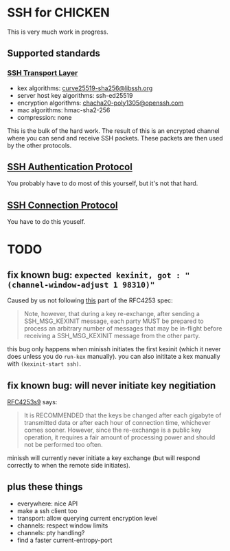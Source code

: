 
# SSH for CHICKEN 

This is very much work in progress.

## Supported standards

### [SSH Transport Layer](https://tools.ietf.org/html/rfc4253)

- kex algorithms:                  curve25519-sha256@libssh.org
- server host key algorithms:      ssh-ed25519
- encryption algorithms:           chacha20-poly1305@openssh.com
- mac algorithms:                  hmac-sha2-256
- compression:                     none

This is the bulk of the hard work. The result of this is an encrypted
channel where you can send and receive SSH packets. These packets are
then used by the other protocols.

## [SSH Authentication Protocol](https://tools.ietf.org/html/rfc4252)

You probably have to do most of this yourself, but it's not that hard.

## [SSH Connection Protocol](https://tools.ietf.org/html/rfc4254)

You have to do this youself.


# TODO

## fix known bug: `expected kexinit, got : "(channel-window-adjust 1 98310)"`

Caused by us not following
[this](https://tools.ietf.org/html/rfc4253#section-7.1) part of the
RFC4253 spec:

> Note, however, that during a key re-exchange, after sending a
> SSH_MSG_KEXINIT message, each party MUST be prepared to process an
> arbitrary number of messages that may be in-flight before receiving
> a SSH_MSG_KEXINIT message from the other party.

this bug only happens when minissh initiates the first kexinit (which
it never does unless you do `run-kex` manually). you can also
inititate a kex manually with `(kexinit-start ssh)`.

## fix known bug: will never initiate key negitiation

[RFC4253s9](https://tools.ietf.org/html/rfc4253#section-9) says:

> It is RECOMMENDED that the keys be changed after each gigabyte of
> transmitted data or after each hour of connection time, whichever
> comes sooner.  However, since the re-exchange is a public key
> operation, it requires a fair amount of processing power and should
> not be performed too often.

minissh will currently never initiate a key exchange (but will respond
correctly to when the remote side initiates).

## plus these things

- everywhere: nice API
- make a ssh client too
- transport: allow querying current encryption level
- channels: respect window limits
- channels: pty handling?
- find a faster current-entropy-port
